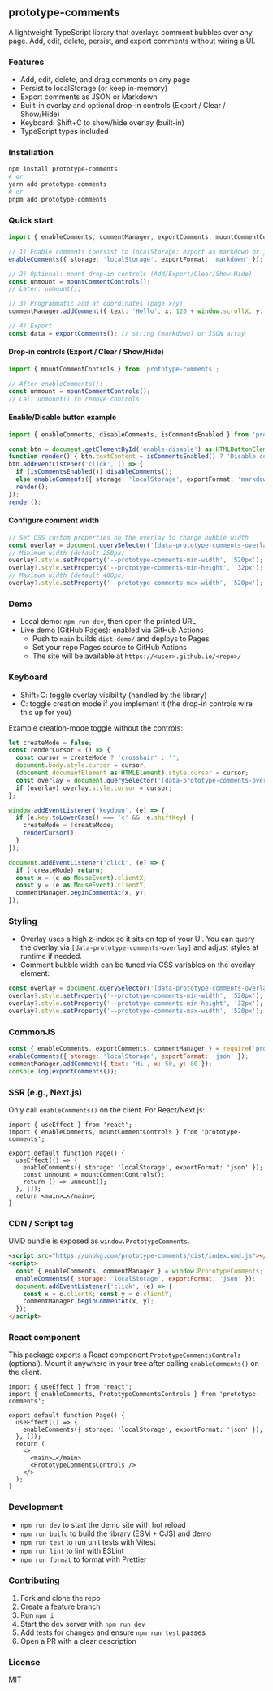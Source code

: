 ## prototype-comments

A lightweight TypeScript library that overlays comment bubbles over any page. Add, edit, delete, persist, and export comments without wiring a UI.

### Features

- Add, edit, delete, and drag comments on any page
- Persist to localStorage (or keep in-memory)
- Export comments as JSON or Markdown
- Built-in overlay and optional drop-in controls (Export / Clear / Show/Hide)
- Keyboard: Shift+C to show/hide overlay (built-in)
- TypeScript types included

### Installation

```bash
npm install prototype-comments
# or
yarn add prototype-comments
# or
pnpm add prototype-comments
```

### Quick start

```ts
import { enableComments, commentManager, exportComments, mountCommentControls } from 'prototype-comments';

// 1) Enable comments (persist to localStorage; export as markdown or json)
enableComments({ storage: 'localStorage', exportFormat: 'markdown' });

// 2) Optional: mount drop-in controls (Add/Export/Clear/Show-Hide)
const unmount = mountCommentControls();
// Later: unmount();

// 3) Programmatic add at coordinates (page x/y)
commentManager.addComment({ text: 'Hello', x: 120 + window.scrollX, y: 200 + window.scrollY });

// 4) Export
const data = exportComments(); // string (markdown) or JSON array
```

#### Drop-in controls (Export / Clear / Show/Hide)

```ts
import { mountCommentControls } from 'prototype-comments';

// After enableComments():
const unmount = mountCommentControls();
// Call unmount() to remove controls
```

#### Enable/Disable button example

```ts
import { enableComments, disableComments, isCommentsEnabled } from 'prototype-comments';

const btn = document.getElementById('enable-disable') as HTMLButtonElement;
function render() { btn.textContent = isCommentsEnabled() ? 'Disable comments' : 'Enable comments'; }
btn.addEventListener('click', () => {
  if (isCommentsEnabled()) disableComments();
  else enableComments({ storage: 'localStorage', exportFormat: 'markdown' });
  render();
});
render();
```

#### Configure comment width

```ts
// Set CSS custom properties on the overlay to change bubble width
const overlay = document.querySelector('[data-prototype-comments-overlay]') as HTMLDivElement;
// Minimum width (default 250px)
overlay?.style.setProperty('--prototype-comments-min-width', '520px');
overlay?.style.setProperty('--prototype-comments-min-height', '32px');
// Maximum width (default 400px)
overlay?.style.setProperty('--prototype-comments-max-width', '520px');
```

### Demo

- Local demo: `npm run dev`, then open the printed URL
- Live demo (GitHub Pages): enabled via GitHub Actions
  - Push to `main` builds `dist-demo/` and deploys to Pages
  - Set your repo Pages source to GitHub Actions
  - The site will be available at `https://<user>.github.io/<repo>/`

### Keyboard

- Shift+C: toggle overlay visibility (handled by the library)
- C: toggle creation mode if you implement it (the drop-in controls wire this up for you)

Example creation-mode toggle without the controls:

```ts
let createMode = false;
const renderCursor = () => {
  const cursor = createMode ? 'crosshair' : '';
  document.body.style.cursor = cursor;
  (document.documentElement as HTMLElement).style.cursor = cursor;
  const overlay = document.querySelector('[data-prototype-comments-overlay]') as HTMLDivElement | null;
  if (overlay) overlay.style.cursor = cursor;
};

window.addEventListener('keydown', (e) => {
  if (e.key.toLowerCase() === 'c' && !e.shiftKey) {
    createMode = !createMode;
    renderCursor();
  }
});

document.addEventListener('click', (e) => {
  if (!createMode) return;
  const x = (e as MouseEvent).clientX;
  const y = (e as MouseEvent).clientY;
  commentManager.beginCommentAt(x, y);
});
```

### Styling

- Overlay uses a high z-index so it sits on top of your UI. You can query the overlay via `[data-prototype-comments-overlay]` and adjust styles at runtime if needed.
- Comment bubble width can be tuned via CSS variables on the overlay element:

```ts
const overlay = document.querySelector('[data-prototype-comments-overlay]') as HTMLDivElement | null;
overlay?.style.setProperty('--prototype-comments-min-width', '520px');
overlay?.style.setProperty('--prototype-comments-min-height', '32px');
overlay?.style.setProperty('--prototype-comments-max-width', '520px');
```

### CommonJS

```js
const { enableComments, exportComments, commentManager } = require('prototype-comments');
enableComments({ storage: 'localStorage', exportFormat: 'json' });
commentManager.addComment({ text: 'Hi', x: 50, y: 80 });
console.log(exportComments());
```

### SSR (e.g., Next.js)

Only call `enableComments()` on the client. For React/Next.js:

```tsx
import { useEffect } from 'react';
import { enableComments, mountCommentControls } from 'prototype-comments';

export default function Page() {
  useEffect(() => {
    enableComments({ storage: 'localStorage', exportFormat: 'json' });
    const unmount = mountCommentControls();
    return () => unmount();
  }, []);
  return <main>…</main>;
}
```

### CDN / Script tag

UMD bundle is exposed as `window.PrototypeComments`.

```html
<script src="https://unpkg.com/prototype-comments/dist/index.umd.js"></script>
<script>
  const { enableComments, commentManager } = window.PrototypeComments;
  enableComments({ storage: 'localStorage', exportFormat: 'json' });
  document.addEventListener('click', (e) => {
    const x = e.clientX; const y = e.clientY;
    commentManager.beginCommentAt(x, y);
  });
</script>
```

### React component

This package exports a React component `PrototypeCommentsControls` (optional). Mount it anywhere in your tree after calling `enableComments()` on the client.

```tsx
import { useEffect } from 'react';
import { enableComments, PrototypeCommentsControls } from 'prototype-comments';

export default function Page() {
  useEffect(() => {
    enableComments({ storage: 'localStorage', exportFormat: 'json' });
  }, []);
  return (
    <>
      <main>…</main>
      <PrototypeCommentsControls />
    </>
  );
}
```

### Development

- `npm run dev` to start the demo site with hot reload
- `npm run build` to build the library (ESM + CJS) and demo
- `npm run test` to run unit tests with Vitest
- `npm run lint` to lint with ESLint
- `npm run format` to format with Prettier

### Contributing

1. Fork and clone the repo
2. Create a feature branch
3. Run `npm i`
4. Start the dev server with `npm run dev`
5. Add tests for changes and ensure `npm run test` passes
6. Open a PR with a clear description

### License

MIT


